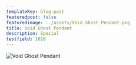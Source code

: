 ```yaml
---
templateKey: blog-post
featuredpost: false
featuredimage: ../assets/Void_Ghost_Pendant.png
title: Void Ghost Pendant
description: Special
testfield: 1616
---
```

![Void Ghost Pendant](../assets/Void_Ghost_Pendant.png)